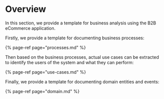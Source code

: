# Overview

In this section, we provide a template for business analysis using the B2B eCommerce application.

Firstly, we provide a template for documenting business processes:

{% page-ref page="processes.md" %}

Then based on the business processes, actual use cases can be extracted to identify the users of the system and what they can perform:

{% page-ref page="use-cases.md" %}

Finally, we provide a template for documenting domain entities and events:

{% page-ref page="domain.md" %}



